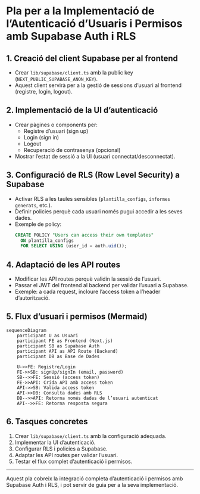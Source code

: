 # Pla per a la Implementació de l’Autenticació d’Usuaris i Permisos amb Supabase Auth i RLS

## 1. Creació del client Supabase per al frontend

- Crear `lib/supabase/client.ts` amb la public key (`NEXT_PUBLIC_SUPABASE_ANON_KEY`).
- Aquest client servirà per a la gestió de sessions d’usuari al frontend (registre, login, logout).

## 2. Implementació de la UI d’autenticació

- Crear pàgines o components per:
  - Registre d’usuari (sign up)
  - Login (sign in)
  - Logout
  - Recuperació de contrasenya (opcional)
- Mostrar l’estat de sessió a la UI (usuari connectat/desconnectat).

## 3. Configuració de RLS (Row Level Security) a Supabase

- Activar RLS a les taules sensibles (`plantilla_configs`, `informes generats`, etc.).
- Definir policies perquè cada usuari només pugui accedir a les seves dades.
- Exemple de policy:
  ```sql
  CREATE POLICY "Users can access their own templates"
    ON plantilla_configs
    FOR SELECT USING (user_id = auth.uid());
  ```

## 4. Adaptació de les API routes

- Modificar les API routes perquè validin la sessió de l’usuari.
- Passar el JWT del frontend al backend per validar l’usuari a Supabase.
- Exemple: a cada request, incloure l’access token a l’header d’autorització.

## 5. Flux d’usuari i permisos (Mermaid)

```mermaid
sequenceDiagram
    participant U as Usuari
    participant FE as Frontend (Next.js)
    participant SB as Supabase Auth
    participant API as API Route (Backend)
    participant DB as Base de Dades

    U->>FE: Registre/Login
    FE->>SB: signUp/signIn (email, password)
    SB-->>FE: Sessió (access token)
    FE->>API: Crida API amb access token
    API->>SB: Valida access token
    API->>DB: Consulta dades amb RLS
    DB-->>API: Retorna només dades de l’usuari autenticat
    API-->>FE: Retorna resposta segura
```

## 6. Tasques concretes

1. Crear `lib/supabase/client.ts` amb la configuració adequada.
2. Implementar la UI d’autenticació.
3. Configurar RLS i policies a Supabase.
4. Adaptar les API routes per validar l’usuari.
5. Testar el flux complet d’autenticació i permisos.

---

Aquest pla cobreix la integració completa d’autenticació i permisos amb Supabase Auth i RLS, i pot servir de guia per a la seva implementació.